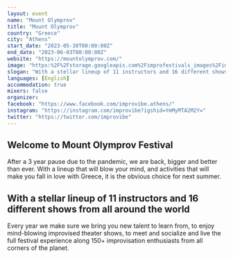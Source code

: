 ```yaml
---
layout: event
name: "Mount Olymprov"
title: "Mount Olymprov"
country: "Greece"
city: "Athens"
start_date: "2023-05-30T00:00:00Z"
end_date: "2023-06-03T00:00:00Z"
website: "https://mountolymprov.com/"
image: "https:%2F%2Fstorage.googleapis.com%2Fimprofestivals_images%2Fimprozeus-alone - Impro Festivals.png"
slogan: "With a stellar lineup of 11 instructors and 16 different shows from all around"
languages: [English]
accommodation: true
mixers: false
organizer: 
facebook: "https://www.facebook.com/improvibe.athens/"
instagram: "https://instagram.com/improvibe?igshid=YmMyMTA2M2Y="
twitter: "https://twitter.com/improvibe"
---
```


## Welcome to Mount Olymprov Festival

After a 3 year pause due to the pandemic, we are back, bigger and better than ever. With a lineup that will blow your mind, and activities that will make you fall in love with Greece, it is the obvious choice for next summer.

## With a stellar lineup of 11 instructors and 16 different shows from all around the world

Every year we make sure we bring you new talent to learn from, to enjoy mind-blowing improvised theater shows, to meet and socialize and live the full festival experience along 150+ improvisation enthusiasts from all corners of the planet.

